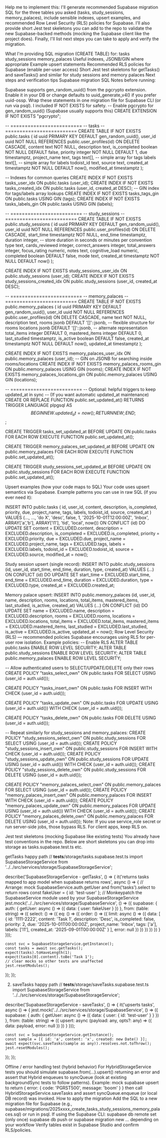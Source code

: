 Help me to implement this:
I'll generate recommended Supabase migration SQL for the three tables you asked (tasks, study_sessions, memory_palaces), include sensible indexes, upsert examples, and recommended Row Level Security (RLS) policies for Supabase. I'll also provide short Jest test skeletons you can add to the repo to validate the new Supabase-backed methods (mocking the Supabase client like the project does). Finally, I'll list next steps you can take to apply and verify the migration.

What I'm providing
SQL migration (CREATE TABLE) for:
tasks
study_sessions
memory_palaces
Useful indexes, JSONB/GIN where appropriate
Example upsert statements
Recommended RLS policies for Supabase (enable per-user access)
Short Jest test skeletons for getTasks() and saveTasks() and similar for study sessions and memory palaces
Next steps and verification tips
Supabase migration SQL
Notes before running:

Supabase supports gen_random_uuid() from the pgcrypto extension. Enable it in your DB or change defaults to uuid_generate_v4() if you prefer uuid-ossp.
Wrap these statements in one migration file for Supabase CLI (or run via psql). I included IF NOT EXISTS for safety.
-- Enable pgcrypto for gen_random_uuid() (Supabase usually supports this)
CREATE EXTENSION IF NOT EXISTS "pgcrypto";

-- =========================
-- tasks
-- =========================
CREATE TABLE IF NOT EXISTS public.tasks (
  id uuid PRIMARY KEY DEFAULT gen_random_uuid(),
  user_id uuid NOT NULL REFERENCES public.user_profiles(id) ON DELETE CASCADE,
  content text NOT NULL,
  description text,
  is_completed boolean NOT NULL DEFAULT false,
  priority integer NOT NULL DEFAULT 1,
  due timestamptz,
  project_name text,
  tags text[],                 -- simple array for tags
  labels text[],               -- simple array for labels
  todoist_id text,
  source text,
  created_at timestamptz NOT NULL DEFAULT now(),
  modified_at timestamptz
);

-- Indexes for common queries
CREATE INDEX IF NOT EXISTS tasks_user_idx ON public.tasks (user_id);
CREATE INDEX IF NOT EXISTS tasks_created_idx ON public.tasks (user_id, created_at DESC);
-- GIN index for tags/labels array lookups
CREATE INDEX IF NOT EXISTS tasks_tags_gin ON public.tasks USING GIN (tags);
CREATE INDEX IF NOT EXISTS tasks_labels_gin ON public.tasks USING GIN (labels);

-- =========================
-- study_sessions
-- =========================
CREATE TABLE IF NOT EXISTS public.study_sessions (
  id uuid PRIMARY KEY DEFAULT gen_random_uuid(),
  user_id uuid NOT NULL REFERENCES public.user_profiles(id) ON DELETE CASCADE,
  start_time timestamptz NOT NULL,
  end_time timestamptz,
  duration integer,                -- store duration in seconds or minutes per convention
  type text,
  cards_reviewed integer,
  correct_answers integer,
  total_answers integer,
  focus_rating numeric,
  notes text,
  cognitive_load numeric,
  completed boolean DEFAULT false,
  mode text,
  created_at timestamptz NOT NULL DEFAULT now()
);

CREATE INDEX IF NOT EXISTS study_sessions_user_idx ON public.study_sessions (user_id);
CREATE INDEX IF NOT EXISTS study_sessions_created_idx ON public.study_sessions (user_id, created_at DESC);

-- =========================
-- memory_palaces
-- =========================
CREATE TABLE IF NOT EXISTS public.memory_palaces (
  id uuid PRIMARY KEY DEFAULT gen_random_uuid(),
  user_id uuid NOT NULL REFERENCES public.user_profiles(id) ON DELETE CASCADE,
  name text NOT NULL,
  description text,
  rooms jsonb DEFAULT '[]'::jsonb,       -- flexible structure for rooms
  locations jsonb DEFAULT '[]'::jsonb,   -- alternate representation
  total_items integer DEFAULT 0,
  mastered_items integer DEFAULT 0,
  last_studied timestamptz,
  is_active boolean DEFAULT false,
  created_at timestamptz NOT NULL DEFAULT now(),
  updated_at timestamptz
);

CREATE INDEX IF NOT EXISTS memory_palaces_user_idx ON public.memory_palaces (user_id);
-- GIN on JSONB for searching inside rooms/locations
CREATE INDEX IF NOT EXISTS memory_palaces_rooms_gin ON public.memory_palaces USING GIN (rooms);
CREATE INDEX IF NOT EXISTS memory_palaces_locations_gin ON public.memory_palaces USING GIN (locations);

-- =========================
-- Optional: helpful triggers to keep updated_at in sync
-- (If you want automatic updated_at maintenance)
CREATE OR REPLACE FUNCTION public.set_updated_at()
RETURNS TRIGGER LANGUAGE plpgsql AS $$
BEGIN
  NEW.updated_at = now();
  RETURN NEW;
END;
$$;

CREATE TRIGGER tasks_set_updated_at
BEFORE UPDATE ON public.tasks
FOR EACH ROW
EXECUTE FUNCTION public.set_updated_at();

CREATE TRIGGER memory_palaces_set_updated_at
BEFORE UPDATE ON public.memory_palaces
FOR EACH ROW
EXECUTE FUNCTION public.set_updated_at();

CREATE TRIGGER study_sessions_set_updated_at
BEFORE UPDATE ON public.study_sessions
FOR EACH ROW
EXECUTE FUNCTION public.set_updated_at();

Upsert examples (how your code maps to SQL)
Your code uses upsert semantics via Supabase. Example patterns you can use in raw SQL (if you ever need it):

INSERT INTO public.tasks (
  id, user_id, content, description, is_completed, priority, due, project_name, tags, labels, todoist_id, source, created_at
)
VALUES (..., ..., 'do X', 'desc', false, 1, '2025-10-01T12:00:00Z', 'Inbox', ARRAY['a','b'], ARRAY['l1'], 'tid', 'local', now())
ON CONFLICT (id) DO UPDATE SET
  content = EXCLUDED.content,
  description = EXCLUDED.description,
  is_completed = EXCLUDED.is_completed,
  priority = EXCLUDED.priority,
  due = EXCLUDED.due,
  project_name = EXCLUDED.project_name,
  tags = EXCLUDED.tags,
  labels = EXCLUDED.labels,
  todoist_id = EXCLUDED.todoist_id,
  source = EXCLUDED.source,
  modified_at = now();

Study session upsert (single record):
INSERT INTO public.study_sessions (id, user_id, start_time, end_time, duration, type, created_at)
VALUES (...)
ON CONFLICT (id) DO UPDATE SET
  start_time = EXCLUDED.start_time,
  end_time = EXCLUDED.end_time,
  duration = EXCLUDED.duration,
  type = EXCLUDED.type,
  created_at = EXCLUDED.created_at;

Memory palace upsert:
INSERT INTO public.memory_palaces (id, user_id, name, description, rooms, locations, total_items, mastered_items, last_studied, is_active, created_at)
VALUES (...)
ON CONFLICT (id) DO UPDATE SET
  name = EXCLUDED.name,
  description = EXCLUDED.description,
  rooms = EXCLUDED.rooms,
  locations = EXCLUDED.locations,
  total_items = EXCLUDED.total_items,
  mastered_items = EXCLUDED.mastered_items,
  last_studied = EXCLUDED.last_studied,
  is_active = EXCLUDED.is_active,
  updated_at = now();
Row Level Security (RLS) — recommended policies
Supabase encourages using RLS for per-user row isolation. Example policies:
-- Enable RLS
ALTER TABLE public.tasks ENABLE ROW LEVEL SECURITY;
ALTER TABLE public.study_sessions ENABLE ROW LEVEL SECURITY;
ALTER TABLE public.memory_palaces ENABLE ROW LEVEL SECURITY;

-- Allow authenticated users to SELECT/UPDATE/DELETE only their rows
CREATE POLICY "tasks_select_own" ON public.tasks
  FOR SELECT USING (user_id = auth.uid());

CREATE POLICY "tasks_insert_own" ON public.tasks
  FOR INSERT WITH CHECK (user_id = auth.uid());

CREATE POLICY "tasks_update_own" ON public.tasks
  FOR UPDATE USING (user_id = auth.uid()) WITH CHECK (user_id = auth.uid());

CREATE POLICY "tasks_delete_own" ON public.tasks
  FOR DELETE USING (user_id = auth.uid());

-- Repeat similarly for study_sessions and memory_palaces:
CREATE POLICY "study_sessions_select_own" ON public.study_sessions FOR SELECT USING (user_id = auth.uid());
CREATE POLICY "study_sessions_insert_own" ON public.study_sessions FOR INSERT WITH CHECK (user_id = auth.uid());
CREATE POLICY "study_sessions_update_own" ON public.study_sessions FOR UPDATE USING (user_id = auth.uid()) WITH CHECK (user_id = auth.uid());
CREATE POLICY "study_sessions_delete_own" ON public.study_sessions FOR DELETE USING (user_id = auth.uid());

CREATE POLICY "memory_palaces_select_own" ON public.memory_palaces FOR SELECT USING (user_id = auth.uid());
CREATE POLICY "memory_palaces_insert_own" ON public.memory_palaces FOR INSERT WITH CHECK (user_id = auth.uid());
CREATE POLICY "memory_palaces_update_own" ON public.memory_palaces FOR UPDATE USING (user_id = auth.uid()) WITH CHECK (user_id = auth.uid());
CREATE POLICY "memory_palaces_delete_own" ON public.memory_palaces FOR DELETE USING (user_id = auth.uid());
Note: If you use service_role secret or run server-side jobs, those bypass RLS. For client apps, keep RLS on.

Jest test skeletons (mocking Supabase like existing tests)
You already have test conventions in the repo. Below are short skeletons you can drop into storage as tasks.supabase.test.ts etc.

getTasks happy path
// __tests__/storage/tasks.supabase.test.ts
import SupabaseStorageService from '../../src/services/storage/SupabaseStorageService';

describe('SupabaseStorageService - getTasks', () => {
  it('returns tasks mapped to app model when supabase returns rows', async () => {
    // Arrange: mock SupabaseService.auth.getUser and from('tasks').select to return rows
    const fakeUser = { id: 'test-user' };
    // Monkeypatch the SupabaseService module used by your SupabaseStorageService
    jest.mock('../../src/services/storage/SupabaseService', () => ({
      supabase: {
        auth: { getUser: async () => ({ data: { user: fakeUser } }) },
        from: (table: string) => ({
          select: () => ({
            eq: () => ({
              order: () => ({
                limit: async () => ({
                  data: [
                    {
                      id: '1111-2222',
                      content: 'Task 1',
                      description: 'Desc',
                      is_completed: false,
                      priority: 2,
                      due: '2025-10-01T00:00:00Z',
                      project_name: 'Inbox',
                      tags: ['a'],
                      labels: ['l1'],
                      created_at: '2025-09-01T00:00:00Z'
                    }
                  ],
                  error: null
                })
              })
            })
          })
        })
      }
    }));

    const svc = SupabaseStorageService.getInstance();
    const tasks = await svc.getTasks();
    expect(tasks).toHaveLength(1);
    expect(tasks[0].content).toBe('Task 1');
    // clear mocks so other tests are unaffected
    jest.resetModules();
  });
});

2. saveTasks happy path
// __tests__/storage/saveTasks.supabase.test.ts
import SupabaseStorageService from '../../src/services/storage/SupabaseStorageService';

describe('SupabaseStorageService - saveTasks', () => {
  it('upserts tasks', async () => {
    jest.mock('../../src/services/storage/SupabaseService', () => ({
      supabase: {
        auth: { getUser: async () => ({ data: { user: { id: 'test-user' } } }) },
        from: (table: string) => ({
          upsert: async (payload: any, opts?: any) => ({ data: payload, error: null })
        })
      }
    }));

    const svc = SupabaseStorageService.getInstance();
    const sample = [{ id: 'a', content: 'x', created: new Date() }];
    await expect(svc.saveTasks(sample as any)).resolves.not.toThrow();
    jest.resetModules();
  });
});


Offline / error handling test (hybrid behavior)
For HybridStorageService tests you should simulate supabase.from(...).upsert() returning an error and assert that Hybrid enqueues to syncQueue (look at existing backgroundSync tests to follow patterns). Example: mock supabase upsert to return { error: { code: 'PGRST500', message: 'boom' } } then call HybridStorageService.saveTasks and assert syncQueue.enqueue (or local DB record) was invoked.
How to apply the migration
Add the SQL to a new migration file for Supabase (e.g., supabase/migrations/2025xxxx_create_tasks_study_sessions_memory_palaces.sql) or run in psql.
If using the Supabase CLI:
supabase db remote set <your-db-url> (only once)
supabase db push or supabase migration new ... depending on your workflow
Verify tables exist in Supabase Studio and confirm RLS/policies.





